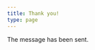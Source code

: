 ```yaml
---
title: Thank you!
type: page
---
```

<style>
  p.byline {display: none;}
  footer {display: none;}
  textarea {width: fit-content;}
  button,
  input,
  select,
  content,
  textarea {
  font-family: monospace;
  font-size: 100%;
}
</style>

<p>The message has been sent.</p>